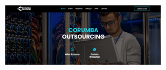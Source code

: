 ![](https://raw.githubusercontent.com/PedroPaulo-98/site-corumba/refs/heads/main/storage/app/public/site.png)
